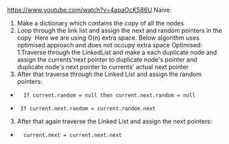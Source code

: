 https://www.youtube.com/watch?v=4apaOcK586U
Naive:
1. Make a dictionary which contains the copy of all the nodes
2. Loop through the link list and assign the next and random pointers in the copy
​
Here we are using O(n) extra space. Below algorithm uses optimised approach and does not occupy extra space
Optimised:
1.Traverse through the LinkedList and make a each duplicate node and assign the currents'next pointer to duplicate node's pointer and duplicate node's next pointer to currents' actual next pointer
2. After that traverse through the Linked List and assign the random pointers:
*       If current.random = null then current.next.random = null
*      If current.next.random = current.random.next
3. After that again traverse the Linked List and assign the next pointers:
*       current.next = current.next.next